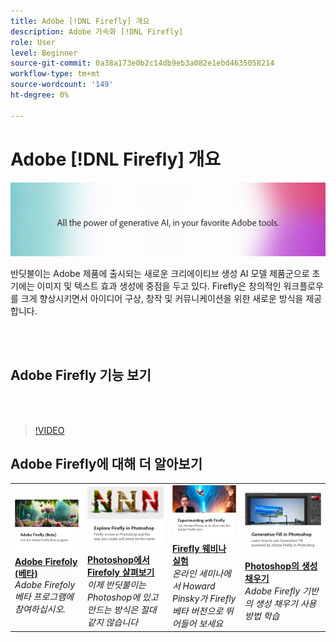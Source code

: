 ```yaml
---
title: Adobe [!DNL Firefly] 개요
description: Adobe 가속화 [!DNL Firefly]
role: User
level: Beginner
source-git-commit: 0a38a173e0b2c14db9eb3a082e1ebd4635058214
workflow-type: tm+mt
source-wordcount: '149'
ht-degree: 0%

---
```


# Adobe [!DNL Firefly] 개요

![Firefly 메인 이미지](../assets/firefly.png)

반딧불이는 Adobe 제품에 출시되는 새로운 크리에이티브 생성 AI 모델 제품군으로 초기에는 이미지 및 텍스트 효과 생성에 중점을 두고 있다. Firefly은 창의적인 워크플로우를 크게 향상시키면서 아이디어 구상, 창작 및 커뮤니케이션을 위한 새로운 방식을 제공합니다.

<br> 

## Adobe Firefly 기능 보기

<br> 

>[!VIDEO](https://video.tv.adobe.com/v/3416970t1?quality=12&learn=on&hidetitle=true)

## Adobe Firefly에 대해 더 알아보기

<table>
<tr>
   <td>
      <a href="https://firefly.adobe.com/" target="_blank">
         <img alt="Adobe Firefoly (베타)" src="assets/firefly-beta.png" />
      </a>
      <div>
      <a href="https://firefly.adobe.com/" target="_blank"><strong>Adobe Firefoly (베타)</strong></a>
      </div>
      <em>Adobe Firefoly 베타 프로그램에 참여하십시오.</em>
      <br>
  </td>
  <td>
      <a href="https://www.adobe.com/sensei/generative-ai/firefly.html" target="_blank">
         <img alt="Photoshop에서 Firefoly 살펴보기" src="assets/firefly-photoshop.png" />
      </a>
      <div>
      <a href="https://www.adobe.com/sensei/generative-ai/firefly.html" target="_blank"><strong>Photoshop에서 Firefoly 살펴보기</strong></a>
      </div>
      <em>이제 반딧불이는 Photoshop에 있고 만드는 방식은 절대 같지 않습니다</em>
      <br>
  </td>
  <td>
      <a href="webinar-experimenting.md">
         <img alt="Adobe Firefly 실험" src="assets/webinar-experimenting.png" />
      </a>
      <div>
      <a href="webinar-experimenting.md"><strong>Firefly 웨비나 실험</strong></a>
      </div>
      <em>온라인 세미나에서 Howard Pinsky가 Firefly 베타 버전으로 뛰어들어 보세요</em>
      <br>
  </td>
  <td>
      <a href="generative-fill.md">
         <img alt="Photoshop의 생성 채우기" src="assets/generative-fill.png" />
      </a>
      <div>
      <a href="generative-fill.md"><strong>Photoshop의 생성 채우기</strong></a>
      </div>
      <em>Adobe Firefly 기반의 생성 채우기 사용 방법 학습</em>
      <br>
  </td>
</tr>
</table>
